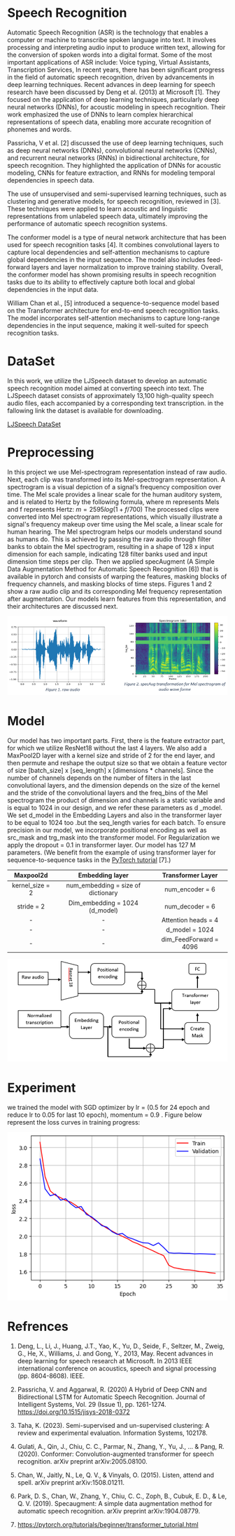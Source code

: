 # Speech Recognition
Automatic Speech Recognition (ASR) is the technology that enables a computer or machine to transcribe spoken language into text. It involves processing and interpreting audio input to produce written text, allowing for the conversion of spoken words into a digital format.
Some of the most important applications of ASR include: Voice typing, Virtual Assistants, Transcription Services, 
In recent years, there has been significant progress in the field of automatic speech recognition, driven by advancements in deep learning techniques. 
Recent advances in deep learning for speech research have been discussed by Deng et al. (2013) at Microsoft [1]. They focused on the application of deep learning techniques, particularly deep neural networks (DNNs), for acoustic modeling in speech recognition. Their work emphasized the use of DNNs to learn complex hierarchical representations of speech data, enabling more accurate recognition of phonemes and words.

Passricha, V et al. [2] discussed the use of deep learning techniques, such as deep neural networks (DNNs), convolutional neural networks (CNNs), and recurrent neural networks (RNNs) in bidirectional architecture, for speech recognition. They highlighted the application of DNNs for acoustic modeling, CNNs for feature extraction, and RNNs for modeling temporal dependencies in speech data.

The use of unsupervised and semi-supervised learning techniques, such as clustering and generative models, for speech recognition, reviewed in [3]. These techniques were applied to learn acoustic and linguistic representations from unlabeled speech data, ultimately improving the performance of automatic speech recognition systems.

The conformer model is a type of neural network architecture that has been used for speech recognition tasks [4]. It combines convolutional layers to capture local dependencies and self-attention mechanisms to capture global dependencies in the input sequence. The model also includes feed-forward layers and layer normalization to improve training stability. Overall, the conformer model has shown promising results in speech recognition tasks due to its ability to effectively capture both local and global dependencies in the input data.

William Chan et al., [5] introduced a sequence-to-sequence model based on the Transformer architecture for end-to-end speech recognition tasks. The model incorporates self-attention mechanisms to capture long-range dependencies in the input sequence, making it well-suited for speech recognition tasks.


# DataSet
In this work, we utilize the LJSpeech dataset to develop an automatic speech recognition model aimed at converting speech into text. The LJSpeech dataset consists of approximately 13,100 high-quality speech audio files, each accompanied by a corresponding text transcription. in the fallowing link the dataset is available for downloading.

[LJSpeech DataSet](https://keithito.com/LJ-Speech-Dataset/)

# Preprocessing

In this project we use Mel-spectrogram representation instead of raw audio.  Next, each clip was transformed into its Mel-spectrogram representation. A spectrogram is a visual depiction of a signal’s frequency composition over time. The Mel scale provides a linear scale for the human auditory system, and is related to Hertz by the following formula, where m represents Mels and f represents Hertz:
 $m=2595  log  (1+f/700)$
The processed clips were converted into Mel spectrogram representations, which visually illustrate a signal's frequency makeup over time using the Mel scale, a linear scale for human hearing. The Mel spectrogram helps our models understand sound as humans do. This is achieved by passing the raw audio through filter banks to obtain the Mel spectrogram, resulting in a shape of 128 x input dimension for each sample, indicating 128 filter banks used and input dimension time steps per clip. Then we applied specAugment (A Simple Data Augmentation Method for Automatic Speech Recognition [6]) that is available in pytorch and consists of warping the features, masking blocks of frequency channels, and masking blocks of time steps. 
Figures 1 and 2 show a raw audio clip and its corresponding Mel frequency representation after augmentation. Our models learn features from this representation, and their architectures are discussed next.

![image](https://github.com/seddigheh-binazadeh/automatic-speech-recognition/blob/main/imgs/raw_audio_SpecAug.png)

# Model

Our model has two important parts. First, there is the feature extractor part, for which we utilize ResNet18 without the last 4 layers. We also add a MaxPool2D layer with a kernel size and stride of 2 for the end layer, and then permute and reshape the output size so that we obtain a feature vector of size [batch_size] x [seq_length] x [dimensions * channels].  Since the number of channels depends on the number of filters in the last convolutional layers, and the dimension depends on the size of the kernel and the stride of the convolutional layers and the freq_bins of the Mel spectrogram the product of dimension and channels is a static variable and is equal to 1024 in our design, and we refer these parameters as d _model. We set d_model in the Embedding Layers and also in the transformer layer to be equal to 1024 too .but the seq_length varies for each batch. 
To ensure precision in our model, we incorporate positional encoding as well as src_mask and trg_mask into the transformer model.
For Regularization we apply the dropout = 0.1 in transformer layer.
Our model has 127 M parameters. 
(We benefit from the example of using transformer layer for sequence-to-sequence tasks in the [PyTorch tutorial](https://pytorch.org/tutorials/beginner/transformer_tutorial.html) [7].)

| Maxpool2d       | Embedding layer                    | Transformer Layer     |
| :-------------: | :---------------------------------:|:---------------------:|
| kernel_size = 2 | num_embedding = size of dictionary | num_encoder = 6       |
|  stride = 2     |  Dim_embedding = 1024 (d_model)    | num_decoder = 6       |
|        -        |                -                   | Attention heads = 4   |
|        -        |                -                   | d_model  = 1024       |
|        -        |                -                   | dim_FeedForward = 4096|

![image](https://github.com/seddigheh-binazadeh/automatic-speech-recognition/blob/main/imgs/model%20block.png)

# Experiment 
 we trained the model  with SGD optimizer by lr = (0.5 for 24 epoch and reduce lr to 0.05 for last 10 epoch), momentum = 0.9 .
Figure below represent the loss curves in training progress:

![image](https://github.com/seddigheh-binazadeh/automatic-speech-recognition/blob/main/imgs/loss_.png)

# Refrences 
1.	Deng, L., Li, J., Huang, J.T., Yao, K., Yu, D., Seide, F., Seltzer, M., Zweig, G., He, X., Williams, J. and Gong, Y., 2013, May. Recent advances in deep learning for speech research at Microsoft. In 2013 IEEE international conference on acoustics, speech and signal processing (pp. 8604-8608). IEEE.

2.	Passricha, V. and Aggarwal, R. (2020) A Hybrid of Deep CNN and Bidirectional LSTM for Automatic Speech Recognition. Journal of Intelligent Systems, Vol. 29 (Issue 1), pp. 1261-1274. https://doi.org/10.1515/jisys-2018-0372

3.	Taha, K. (2023). Semi-supervised and un-supervised clustering: A review and experimental evaluation. Information Systems, 102178.‏

4.	Gulati, A., Qin, J., Chiu, C. C., Parmar, N., Zhang, Y., Yu, J., ... & Pang, R. (2020). Conformer: Convolution-augmented transformer for speech recognition. arXiv preprint arXiv:2005.08100.‏

5.	Chan, W., Jaitly, N., Le, Q. V., & Vinyals, O. (2015). Listen, attend and spell. arXiv preprint  arXiv:1508.01211.‏

6.	Park, D. S., Chan, W., Zhang, Y., Chiu, C. C., Zoph, B., Cubuk, E. D., & Le, Q. V. (2019). Specaugment: A simple data augmentation method for automatic speech recognition. arXiv preprint arXiv:1904.08779.
‏
7. https://pytorch.org/tutorials/beginner/transformer_tutorial.html


